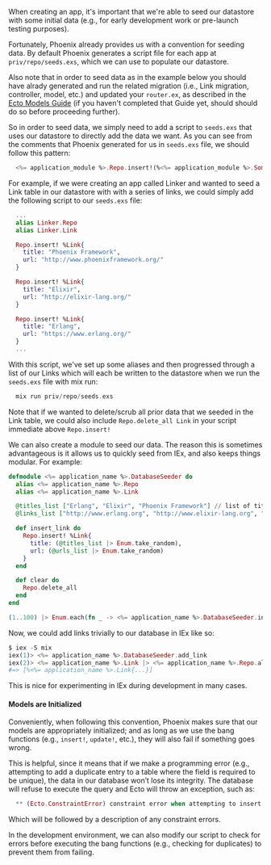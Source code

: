 When creating an app, it's important that we're able to seed our datastore with some initial data (e.g., for early development work or pre-launch testing purposes).

Fortunately, Phoenix already provides us with a convention for seeding data. By default Phoenix generates a script file for each app at `priv/repo/seeds.exs`, which we can use to populate our datastore.

Also note that in order to seed data as in the example below you should have alrady generated and run the related migration (i.e., Link migration, controller, model, etc.) and updated your `router.ex`, as described in the [Ecto Models Guide](http://www.phoenixframework.org/docs/ecto-models) (if you haven't completed that Guide yet, should should do so before proceeding further).

So in order to seed data, we simply need to add a script to `seeds.exs` that uses our datastore to directly add the data we want. As you can see from the comments that Phoenix generated for us in `seeds.exs` file, we should follow this pattern:
 
```elixir
  <%= application_module %>.Repo.insert!(%<%= application_module %>.SomeModel{})
```

For example, if we were creating an app called Linker and wanted to seed a Link table in our datastore with with a series of links, we could simply add the following script to our `seeds.exs` file:

```elixir
  ...
  alias Linker.Repo
  alias Linker.Link

  Repo.insert! %Link{
    title: "Phoenix Framework",
    url: "http://www.phoenixframework.org/"
  }

  Repo.insert! %Link{
    title: "Elixir",
    url: "http://elixir-lang.org/"
  }

  Repo.insert! %Link{
    title: "Erlang",
    url: "https://www.erlang.org/"
  }
  ...
```

With this script, we've set up some aliases and then progressed through a list of our Links which will each be written to the datastore when we run the `seeds.exs` file with mix run:

```elixir
  mix run priv/repo/seeds.exs
```

Note that if we wanted to delete/scrub all prior data that we seeded in the Link table, we could also include `Repo.delete_all Link` in your script immediate above `Repo.insert!`

We can also create a module to seed our data.
The reason this is sometimes advantageous is it allows us to quickly seed from IEx, and also keeps things modular.
For example:

```elixir
defmodule <%= application_name %>.DatabaseSeeder do
  alias <%= application_name %>.Repo
  alias <%= application_name %>.Link

  @titles_list ["Erlang", "Elixir", "Phoenix Framework"] // list of titles
  @links_list ["http://www.erlang.org", "http://www.elixir-lang.org", "http://www.phoenix-framework.org"] // list of links

  def insert_link do
    Repo.insert! %Link{
      title: (@titles_list |> Enum.take_random),
      url: (@urls_list |> Enum.take_random)
    }
  end

  def clear do
    Repo.delete_all
  end
end

(1..100) |> Enum.each(fn _ -> <%= application_name %>.DatabaseSeeder.insert_link end)
```

Now, we could add links trivially to our database in IEx like so:

```elixir
$ iex -S mix
iex(1)> <%= application_name %>.DatabaseSeeder.add_link
iex(2)> <%= application_name %>.Link |> <%= application_name %>.Repo.all
#=> [%<%= application_name %>.Link{...}]
```

This is nice for experimenting in IEx during development in many cases.

#### Models are Initialized

Conveniently, when following this convention, Phoenix makes sure that our models are appropriately initialized; and as long as we use the bang functions (e.g.,  `insert!`, `update!`, etc.), they will also fail if something goes wrong.

This is helpful, since it means that if we make a programming error (e.g., attempting to add a duplicate entry to a table where the field is required to be unique), the data in our database won’t lose its integrity. The database will refuse to execute the query and Ecto will throw an exception, such as:

```elixir
  ** (Ecto.ConstraintError) constraint error when attempting to insert model:
```

Which will be followed by a description of any constraint errors.

In the development environment, we can also modify our script to check for errors before executing the bang functions (e.g., checking for duplicates) to prevent them from failing.